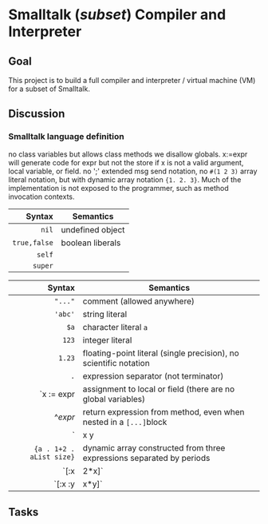 # Smalltalk (*subset*) Compiler and Interpreter

## Goal

This project is to build a full compiler and interpreter / virtual machine (VM) for a subset of Smalltalk.



## Discussion

### Smalltalk language definition

no class variables but allows class methods
we disallow globals. x:=expr will generate code for expr but not the store if x is not a valid argument, local variable, or field. no ';' extended msg send notation, no `#(1 2 3)` array literal notation, but with dynamic array notation `{1. 2. 3}`. Much of the implementation is not exposed to the programmer, such as method invocation contexts.

| Syntax | Semantics |
|--------:|--------|
|  `nil` | undefined object |
|`true,false`|boolean liberals|
|`self`||
|`super`||

| Syntax | Semantics |
|--------:|--------|
|`"..."`|comment (allowed anywhere)|
|`'abc'`|string literal|
|`$a`|character literal `a`|
|`123`|integer literal|
|`1.23`|floating-point literal (single precision), no scientific notation|
|`.`|expression separator (not terminator)|
|`x := expr|assignment to local or field (there are no global variables)|
|^<i>expr</i>|return expression from method, even when nested in a `[...]`block|
|`|x y|`|define two local variables or fields|
|`{a . 1+2 . aList size}`|dynamic array constructed from three expressions separated by periods|
|`[:x | 2*x]`|code block taking one parameter and evaluating to twice that parameter; in common usage, of these are called lambdas or closures.|
|`[:x :y | x*y]`|code block taking two parameters|


## Tasks
